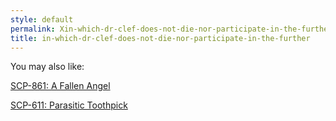 ```yaml
---
style: default
permalink: Xin-which-dr-clef-does-not-die-nor-participate-in-the-further
title: in-which-dr-clef-does-not-die-nor-participate-in-the-further
---
```

You may also like:

[SCP-861: A Fallen Angel](http://scp-wiki.net/scp-861)

[SCP-611: Parasitic Toothpick](http://scp-wiki.net/scp-611)
